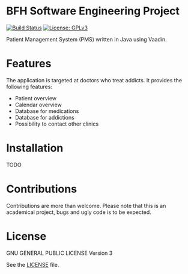 # BFH Software Engineering Project

[![Build Status](https://img.shields.io/travis/bittersweet-coffee/ch.bfh.bti7081.s2018.black.svg?style=flat-square)](https://travis-ci.org/bittersweet-coffee/ch.bfh.bti7081.s2018.black)
[![License: GPLv3](https://img.shields.io/github/license/bittersweet-coffee/ch.bfh.bti7081.s2018.black.svg?style=flat-square)](LICENSE)

Patient Management System (PMS) written in Java using Vaadin.

# Features

The application is targeted at doctors who treat addicts. It provides the
following features:

* Patient overview
* Calendar overview
* Database for medications
* Database for addictions
* Possibility to contact other clinics

# Installation

TODO

# Contributions

Contributions are more than welcome. Please note that this is an academical
project, bugs and ugly code is to be expected.

# License

GNU GENERAL PUBLIC LICENSE Version 3

See the [LICENSE](LICENSE) file.
